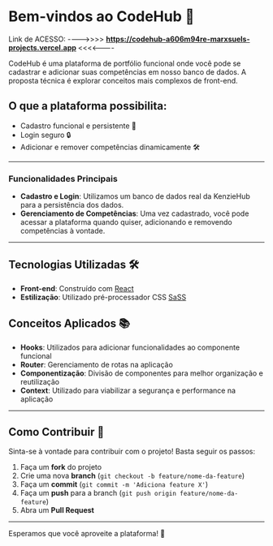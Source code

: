 # Bem-vindos ao CodeHub 🚀

Link de ACESSO: ---->>>> <b> https://codehub-a606m94re-marxsuels-projects.vercel.app  </b> <<<<----

CodeHub é uma plataforma de portfólio funcional onde você pode se cadastrar e adicionar suas competências em nosso banco de dados. A proposta técnica é explorar conceitos mais complexos de front-end.

## O que a plataforma possibilita:

- Cadastro funcional e persistente 📝
- Login seguro 🔒
- Adicionar e remover competências dinamicamente 🛠️

---

### Funcionalidades Principais

- **Cadastro e Login**: Utilizamos um banco de dados real da KenzieHub para a persistência dos dados.
- **Gerenciamento de Competências**: Uma vez cadastrado, você pode acessar a plataforma quando quiser, adicionando e removendo competências à vontade.

---

## Tecnologias Utilizadas 🛠️

- **Front-end**: Construído com [React](https://reactjs.org/)
- **Estilização**: Utilizado pré-processador CSS [SaSS](https://sass-lang.com/)
  
## Conceitos Aplicados 📚

- **Hooks**: Utilizados para adicionar funcionalidades ao componente funcional
- **Router**: Gerenciamento de rotas na aplicação
- **Componentização**: Divisão de componentes para melhor organização e reutilização
- **Context**: Utilizado para viabilizar a segurança e performance na aplicação

---

## Como Contribuir 🤝

Sinta-se à vontade para contribuir com o projeto! Basta seguir os passos:

1. Faça um **fork** do projeto
2. Crie uma nova **branch** (`git checkout -b feature/nome-da-feature`)
3. Faça um **commit** (`git commit -m 'Adiciona feature X'`)
4. Faça um **push** para a branch (`git push origin feature/nome-da-feature`)
5. Abra um **Pull Request**

---

Esperamos que você aproveite a plataforma! 🚀
